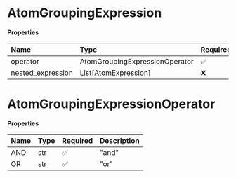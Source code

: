 # AtomGroupingExpression

**Properties**

| Name              | Type                           | Required | Description |
| :---------------- | :----------------------------- | :------- | :---------- |
| operator          | AtomGroupingExpressionOperator | ✅       |             |
| nested_expression | List[AtomExpression]           | ❌       |             |

# AtomGroupingExpressionOperator

**Properties**

| Name | Type | Required | Description |
| :--- | :--- | :------- | :---------- |
| AND  | str  | ✅       | "and"       |
| OR   | str  | ✅       | "or"        |

